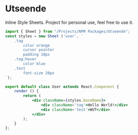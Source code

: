 # Utseende

Inline Style Sheets. Project for personal use, feel free to use it.

```jsx
import { Sheet } from "/Projects/NPM Packages/Utseende";
const styles = new Sheet ('user', `
    .tag
        color orange
        cursor pointer
        padding 10px
    .tag:hover
        color blue
    .test
        font-size 20px
`);

export default class User extends React.Component {
    render () {
        return (
            <div className={styles.baseName}>
                <div className='tag'>Hello World!</div>
                <div className='test'>WUT</div>
            </div>
        );
    }
};
```